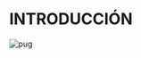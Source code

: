 # INTRODUCCIÓN

![pug](https://www.hola.com/imagenes/estar-bien/20200831174373/razas-de-perro-mas-populares-pug-carlino/0-860-24/pug-m.jpg)
